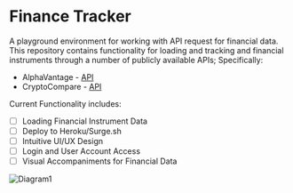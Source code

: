 # Finance Tracker 
A playground environment for working with API request for financial data. This repository contains functionality for loading and tracking and financial instruments through a number of publicly available APIs; Specifically: 

* AlphaVantage - [API](https://www.alphavantage.co/)
* CryptoCompare - [API](https://www.cryptocompare.com/api)

Current Functionality includes: 

* [ ] Loading Financial Instrument Data 
* [ ] Deploy to Heroku/Surge.sh
* [ ] Intuitive UI/UX Design 
* [ ] Login and User Account Access 
* [ ] Visual Accompaniments for Financial Data 

![Diagram1](http://sfmagazine.com/wp-content/uploads/2016/07/08_2016_tech_practices.jpg)

